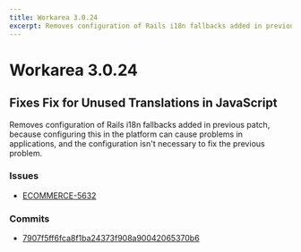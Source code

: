 ```yaml
---
title: Workarea 3.0.24
excerpt: Removes configuration of Rails i18n fallbacks added in previous patch, because configuring this in the platform can cause problems in applications, and the configuration isn't necessary to fix the previous problem.
---
```


# Workarea 3.0.24

## Fixes Fix for Unused Translations in JavaScript

Removes configuration of Rails i18n fallbacks added in previous patch, because configuring this in the platform can cause problems in applications, and the configuration isn't necessary to fix the previous problem.

### Issues

- [ECOMMERCE-5632](https://jira.tools.weblinc.com/browse/ECOMMERCE-5632)

### Commits

- [7907f5ff6fca8f1ba24373f908a90042065370b6](https://stash.tools.weblinc.com/projects/WL/repos/workarea/commits/7907f5ff6fca8f1ba24373f908a90042065370b6)

